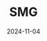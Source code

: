 ---
title: SMG
date: 2024-11-04

c9zom: 
-
    attachment: Scope Z
    item: Interrogation Rooms

c9mp: 
-
    attachment: Scope MP
    item: Interrogation Rooms

ksvzom: 
-
    attachment: Scope
    item: Interrogation Rooms
-
    attachment: Under Barrell
    item: Control Center
-
    attachment: Magazine
    item: Living Quarters
-
    attachment: Stock
    item: Seaside Path
-
    attachment: Ammo Mod
    item: Seaside Path

ksvmp: 
-
    attachment: Scope
    item: Interrogation Rooms
-
    attachment: Under Barrell
    item: Control Center
-
    attachment: Magazine
    item: Living Quarters
-
    attachment: Stock
    item: Seaside Path
-
    attachment: Ammo Mod
    item: Seaside Path
-
    attachment: Magazine
    item: Living Quarters
-
    attachment: Stock
    item: Seaside Path
-
    attachment: Ammo Mod
    item: Seaside Path

tanto22zom: 
-
    attachment: Scope Z
    item: Interrogation Rooms

tanto22mp: 
-
    attachment: Scope MP
    item: Interrogation Rooms

pp919zom: 
-
    attachment: Scope Z
    item: Interrogation Rooms

pp919mp: 
-
    attachment: Scope MP
    item: Interrogation Rooms

jackalpdwzom: 
-
    attachment: Scope Z
    item: Interrogation Rooms

jackalpdwmp: 
-
    attachment: Scope MP
    item: Interrogation Rooms

kompakt92zom: 
-
    attachment: Scope Z
    item: Interrogation Rooms

kompakt92mp: 
-
    attachment: Scope MP
    item: Interrogation Rooms

layout: guns/smgLayout.njk
tags: weaponType
---